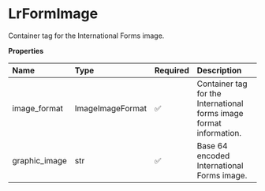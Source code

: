 # LrFormImage

Container tag for the International Forms image.

**Properties**

| Name          | Type             | Required | Description                                                         |
| :------------ | :--------------- | :------- | :------------------------------------------------------------------ |
| image_format  | ImageImageFormat | ✅       | Container tag for the International forms image format information. |
| graphic_image | str              | ✅       | Base 64 encoded International Forms image.                          |

<!-- This file was generated by liblab | https://liblab.com/ -->
